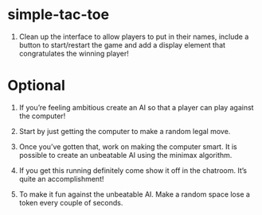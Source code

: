 # simple-tac-toe


1. Clean up the interface to allow players to put in their names, include a button to start/restart the game and add a display element that congratulates the winning player!

# Optional

1. If you’re feeling ambitious create an AI so that a player can play against the computer!

2. Start by just getting the computer to make a random legal move.

3. Once you’ve gotten that, work on making the computer smart. It is possible to create an unbeatable AI using the minimax algorithm.

4. If you get this running definitely come show it off in the chatroom. It’s quite an accomplishment!

5. To make it fun against the unbeatable AI. Make a random space lose a token every couple of seconds.
